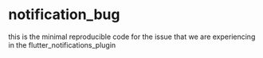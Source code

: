 # notification_bug
this is the minimal reproducible code for the issue that we are experiencing in the flutter_notifications_plugin
